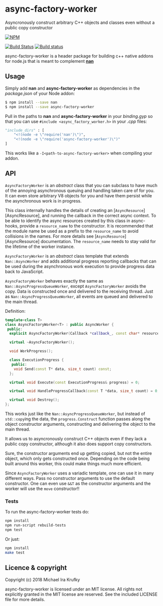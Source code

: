 # async-factory-worker

Asyncronously construct arbitrary C++ objects and classes even without a public copy constructor

[![NPM](https://nodei.co/npm/async-factory-worker.png?downloads=true&downloadRank=true)](https://nodei.co/npm/async-factory-worker/)

[![Build Status](https://api.travis-ci.org/mkrufky/node-async-factory-worker.svg?branch=master)](http://travis-ci.org/mkrufky/node-async-factory-worker)
[![Build status](https://ci.appveyor.com/api/projects/status/p5cgmixxpftd8hxa?svg=true)](https://ci.appveyor.com/project/mkrufky/node-async-factory-worker)

async-factory-worker is a header package for building c++ native addons for node.js that is meant to complement **[nan](https://github.com/nodejs/nan)**

<a name="usage"></a>

## Usage

Simply add **nan** and **async-factory-worker** as dependencies in the *package.json* of your Node addon:

``` bash
$ npm install --save nan
$ npm install --save async-factory-worker
```

Pull in the paths to **nan** and **async-factory-worker** in your *binding.gyp* so that you can use `#include <async_factory_worker.h>` in your *.cpp* files:

``` python
"include_dirs" : [
    "<!(node -e \"require('nan')\")",
    "<!(node -e \"require('async-factory-worker')\")"
]
```

This works like a `-I<path-to-async-factory-worker>` when compiling your addon.

<a name="api"></a>

## API

`AsyncFactoryWorker` is an _abstract_ class that you can subclass to have much of the annoying asynchronous queuing and handling taken care of for you. It can even store arbitrary V8 objects for you and have them persist while the asynchronous work is in progress.

This class internally handles the details of creating an [`AsyncResource`][AsyncResource], and running the callback in the
correct async context. To be able to identify the async resources created by this class in async-hooks, provide a
`resource_name` to the constructor. It is recommended that the module name be used as a prefix to the `resource_name` to avoid
collisions in the names. For more details see [`AsyncResource`][AsyncResource] documentation.  The `resource_name` needs to stay valid for the lifetime of the worker instance.

`AsyncFactoryWorker` is an _abstract_ class template that extends `Nan::AsyncWorker` and adds additional progress reporting callbacks that can be used during the asynchronous work execution to provide progress data back to JavaScript.

`AsyncFactoryWorker` behaves exactly the same as `Nan::AsyncProgressQueueWorker`, except `AsyncFactoryWorker` avoids the copy.  Data is constructed once and delivered to the receiving thread.  Just as `Nan::AsyncProgressQueueWorker`, all events are queued and delivered to the main thread.

Definition:

```c++
template<class T>
class AsyncFactoryWorker<T> : public AsyncWorker {
 public:
  explicit AsyncFactoryWorker(Callback *callback_, const char* resource_name = "nan:AsyncFactoryWorker");

  virtual ~AsyncFactoryWorker();

  void WorkProgress();

  class ExecutionProgress {
   public:
    void Send(const T* data, size_t count) const;
  };

  virtual void Execute(const ExecutionProgress& progress) = 0;

  virtual void HandleProgressCallback(const T *data, size_t count) = 0;

  virtual void Destroy();
};
```

This works just like the `Nan::AsyncProgressQueueWorker`, but instead of `std::copy`ing the data, the `progress.Construct` function passes along the object constructor arguments, constructing and delivering the object to the main thread.

It allows us to asyncronously construct C++ objects even if they lack a public copy constructor, although it also does support copy constructors.

Sure, the constructor arguments end up getting copied, but not the entire object, which only gets constructed once.  Depending on the code being built around this worker, this could make things much more efficient.

Since `AsyncFactoryWorker` uses a variadic template, one can use it in many different ways.  Pass no constructor arguments to use the default constructor.  One can even use `&&T` as the constructor arguments and the worker will use the `move` constructor!!

<a name="tests"></a>

### Tests

To run the async-factory-worker tests do:

``` sh
npm install
npm run-script rebuild-tests
npm test
```

Or just:

``` sh
npm install
make test
```

## Licence &amp; copyright

Copyright (c) 2018 Michael Ira Krufky

async-factory-worker is licensed under an MIT license. All rights not explicitly granted in the MIT license are reserved. See the included LICENSE file for more details.
